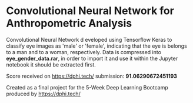 # Convolutional Neural Network for Anthropometric Analysis
Convolutional Neural Network d eveloped using Tensorflow Keras to classify eye images as 'male' or 'female', indicating that the eye is belongs to a man and to a woman, respectively. Data is compressed into **eye_gender_data.rar**, in order to import it and use it within the Jupyter notebook it should be extracted first.

Score received on https://dphi.tech/ submission: **91.06290672451193**

Created as a final project for the 5-Week Deep Learning Bootcamp produced by https://dphi.tech/
